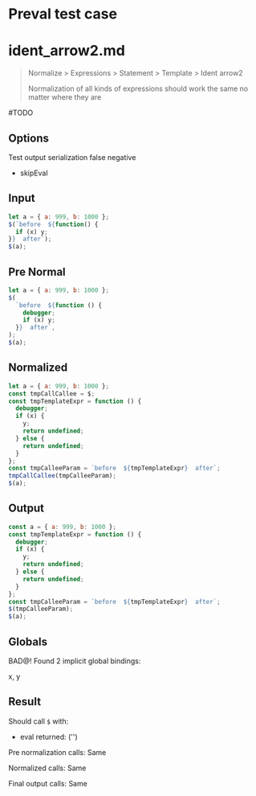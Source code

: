 # Preval test case

# ident_arrow2.md

> Normalize > Expressions > Statement > Template > Ident arrow2
>
> Normalization of all kinds of expressions should work the same no matter where they are

#TODO

## Options

Test output serialization false negative

- skipEval

## Input

`````js filename=intro
let a = { a: 999, b: 1000 };
$(`before  ${function() {
  if (x) y;
}}  after`);
$(a);
`````

## Pre Normal

`````js filename=intro
let a = { a: 999, b: 1000 };
$(
  `before  ${function () {
    debugger;
    if (x) y;
  }}  after`,
);
$(a);
`````

## Normalized

`````js filename=intro
let a = { a: 999, b: 1000 };
const tmpCallCallee = $;
const tmpTemplateExpr = function () {
  debugger;
  if (x) {
    y;
    return undefined;
  } else {
    return undefined;
  }
};
const tmpCalleeParam = `before  ${tmpTemplateExpr}  after`;
tmpCallCallee(tmpCalleeParam);
$(a);
`````

## Output

`````js filename=intro
const a = { a: 999, b: 1000 };
const tmpTemplateExpr = function () {
  debugger;
  if (x) {
    y;
    return undefined;
  } else {
    return undefined;
  }
};
const tmpCalleeParam = `before  ${tmpTemplateExpr}  after`;
$(tmpCalleeParam);
$(a);
`````

## Globals

BAD@! Found 2 implicit global bindings:

x, y

## Result

Should call `$` with:
 - eval returned: ('<skipped by option>')

Pre normalization calls: Same

Normalized calls: Same

Final output calls: Same
